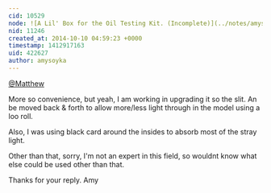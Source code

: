 ```yaml
---
cid: 10529
node: ![A Lil' Box for the Oil Testing Kit. (Incomplete)](../notes/amysoyka/10-07-2014/a-lil-box-for-the-oil-testing-kit)
nid: 11246
created_at: 2014-10-10 04:59:23 +0000
timestamp: 1412917163
uid: 422627
author: amysoyka
---
```


[@Matthew](/profile/Matthew)

More so convenience, but yeah, I am working in upgrading it so the slit. An be moved back & forth to allow more/less light through in the model using a loo roll.

Also, I was using black card around the insides to absorb most of the stray light.

Other than that, sorry, I'm not an expert in this field, so wouldnt know what else could be used other than that.

Thanks for your reply.
Amy